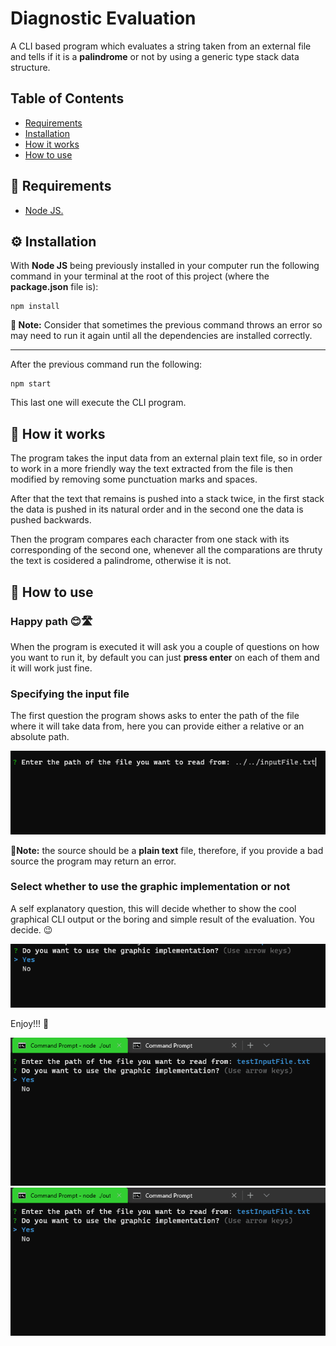 # Diagnostic Evaluation

A CLI based program which evaluates a string taken from an external file and tells if it is a **palindrome** or not by using a generic type stack data structure.

## Table of Contents

- [Requirements](#-requirements)
- [Installation](#-installation)
- [How it works](#-how-it-works)
- [How to use](#-how-to-use)

## 📃 Requirements

- [Node JS.](https://nodejs.org/en/)

## ⚙ Installation

With **Node JS** being previously installed in your computer run the following command in your terminal at the root of this project (where the **package.json** file is):

```
npm install
```

**📝 Note:** Consider that sometimes the previous command throws an error so may need to run it again until all the dependencies are installed correctly.

<hr>

After the previous command run the following:

```
npm start
```

This last one will execute the CLI program.

## 🎢 How it works

The program takes the input data from an external plain text file, so in order to work in a more friendly way the text extracted from the file is then modified by removing some punctuation marks and spaces.

After that the text that remains is pushed into a stack twice, in the first stack the data is pushed in its natural order and in the second one the data is pushed backwards.

Then the program compares each character from one stack with its corresponding of the second one, whenever all the comparations are thruty the text is cosidered a palindrome, otherwise it is not.

## 🚀 How to use

### Happy path 😊🛣

When the program is executed it will ask you a couple of questions on how you want to run it, by default you can just **press enter** on each of them and it will work just fine.

### Specifying the input file

The first question the program shows asks to enter the path of the file where it will take data from, here you can provide either a relative or an absolute path.

<img src="./readme-images/01.png"/>

📝**Note:** the source should be a **plain text** file, therefore, if you provide a bad source the program may return an error.

### Select whether to use the graphic implementation or not

A self explanatory question, this will decide whether to show the cool graphical CLI output or the boring and simple result of the evaluation. You decide. 😉

<img src="./readme-images/02.png"/>

Enjoy!!! 🎉

<img src="./readme-images/03.gif"/>

<img src="./readme-images/04.gif"/>
